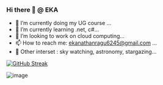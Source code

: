 ### Hi there 👋  @ EKA

<!--
**EKANATHAN-1001/EKANATHAN-1001** is a ✨ _special_ ✨ repository because its `README.md` (this file) appears on your GitHub profile.

Here are some ideas to get you started:-->

- 🔭 I’m currently doing my UG course ...
- 🌱 I’m currently learning .net, c#...
- 👯 I’m looking to work on cloud computing...
- 📫 How to reach me: ekanathanragu6245@gmail.com ...
- 👊 Other interset : sky watching, astronomy, stargazing...

[![GitHub Streak](https://github-readme-streak-stats.herokuapp.com?user=EKANATHAN-1001)](https://git.io/streak-stats)


![image](https://user-images.githubusercontent.com/116795679/210530281-f6e08f0c-5faa-4bca-84aa-6a1fb0d30280.png)


